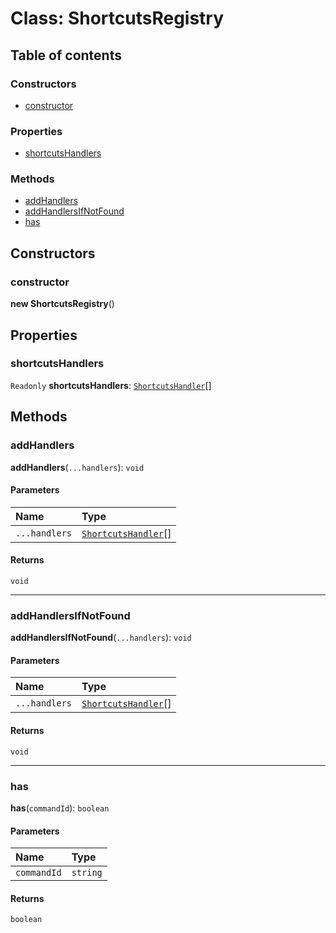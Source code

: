 # Class: ShortcutsRegistry

## Table of contents

### Constructors

* [constructor](/auto-docs/fixed-layout-editor/classes/ShortcutsRegistry.md#constructor)

### Properties

* [shortcutsHandlers](/auto-docs/fixed-layout-editor/classes/ShortcutsRegistry.md#shortcutshandlers)

### Methods

* [addHandlers](/auto-docs/fixed-layout-editor/classes/ShortcutsRegistry.md#addhandlers)
* [addHandlersIfNotFound](/auto-docs/fixed-layout-editor/classes/ShortcutsRegistry.md#addhandlersifnotfound)
* [has](/auto-docs/fixed-layout-editor/classes/ShortcutsRegistry.md#has)

## Constructors

### constructor

**new ShortcutsRegistry**()

## Properties

### shortcutsHandlers

`Readonly` **shortcutsHandlers**: [`ShortcutsHandler`](/auto-docs/fixed-layout-editor/interfaces/ShortcutsHandler.md)\[]

## Methods

### addHandlers

**addHandlers**(`...handlers`): `void`

#### Parameters

| Name | Type |
| :------ | :------ |
| `...handlers` | [`ShortcutsHandler`](/auto-docs/fixed-layout-editor/interfaces/ShortcutsHandler.md)\[] |

#### Returns

`void`

***

### addHandlersIfNotFound

**addHandlersIfNotFound**(`...handlers`): `void`

#### Parameters

| Name | Type |
| :------ | :------ |
| `...handlers` | [`ShortcutsHandler`](/auto-docs/fixed-layout-editor/interfaces/ShortcutsHandler.md)\[] |

#### Returns

`void`

***

### has

**has**(`commandId`): `boolean`

#### Parameters

| Name | Type |
| :------ | :------ |
| `commandId` | `string` |

#### Returns

`boolean`
